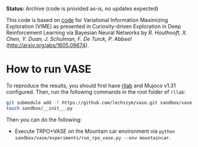 **Status:** Archive (code is provided as-is, no updates expected)

This code is based on [code](https://github.com/openai/vime) for Variational Information Maximizing Exploration (VIME) as presented in Curiosity-driven Exploration in Deep Reinforcement Learning via Bayesian Neural Networks by *R. Houthooft, X. Chen, Y. Duan, J. Schulman, F. De Turck, P. Abbeel* (http://arxiv.org/abs/1605.09674). 

# How to run VASE

To reproduce the results, you should first have [rllab](https://github.com/rllab/rllab) and Mujoco v1.31 configured. Then, run the following commands in the root folder of `rllab`:

```bash
git submodule add -f https://github.com/lechszym/vase.git sandbox/vase
touch sandbox/__init__.py
```

Then you can do the following:
- Execute TRPO+VASE on the Mountain car environment via `python sandbox/vase/experiments/run_rpo_vase.py --env mountaincar`.
